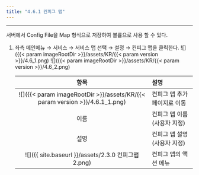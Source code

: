 ```yaml
---
title: "4.6.1 컨피그 맵"
---
```


---
서버에서 Config File을 Map 형식으로 저장하여 볼륨으로 사용 할 수 있다.

1. 좌측 메인메뉴 → 서비스 → 서비스 맵 선택 → 설정 → 컨피그 맵을 클릭한다.
    ![]({{< param imageRootDir >}}/assets/KR/{{< param version >}}/4.6_1.png)
    ![]({{< param imageRootDir >}}/assets/KR/{{< param version >}}/4.6_2.png)
    
    |                              **항목**                              | **설명**             |
    | :--------------------------------------------------------------: | :----------------- |
    | ![]({{< param imageRootDir >}}/assets/KR/{{< param version >}}/4.6.1_1.png) | 컨피그 맵 추가 페이지로 이동   |
    |                                이름                                | 컨피그 맵 이름\(사용자 지정\) |
    |                                설명                                | 컨피그 맵 설명\(사용자 지정\) |
    |          ![]({{ site.baseurl }}/assets/2.3.0 컨피그맵2.png)          | 컨피그 맵의 액션 메뉴       |
